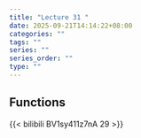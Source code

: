 ```yaml
---
title: "Lecture 31 "
date: 2025-09-21T14:14:22+08:00
categories: ""
tags: ""
series: ""
series_order: ""
type: ""
---
```


## Functions 

{{< bilibili BV1sy411z7nA 29 >}}

